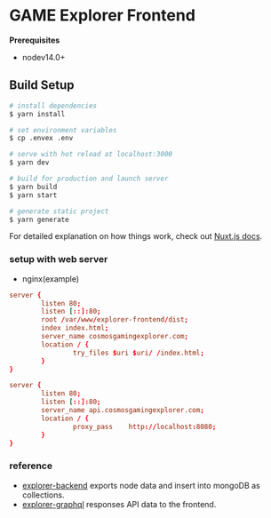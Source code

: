 # GAME Explorer Frontend

**Prerequisites**
* nodev14.0+

## Build Setup

```bash
# install dependencies
$ yarn install

# set environment variables
$ cp .envex .env

# serve with hot reload at localhost:3000
$ yarn dev

# build for production and launch server
$ yarn build
$ yarn start

# generate static project
$ yarn generate
```

For detailed explanation on how things work, check out [Nuxt.js docs](https://nuxtjs.org).

### setup with web server
- nginx(example)

```conf
server {
        listen 80;
        listen [::]:80;
        root /var/www/explorer-frontend/dist;
        index index.html;
        server_name cosmosgamingexplorer.com;
        location / {
                try_files $uri $uri/ /index.html;
        }
}

server {
        listen 80;
        listen [::]:80;
        server_name api.cosmosgamingexplorer.com;
        location / {
                proxy_pass    http://localhost:8080;
        }
}
```

### reference
- [explorer-backend](https://github.com/cosmos-gaminghub/explorer-backend) exports node data and insert into mongoDB as collections.
- [explorer-graphql](https://github.com/cosmos-gaminghub/explorer-graphql) responses API data to the frontend.
